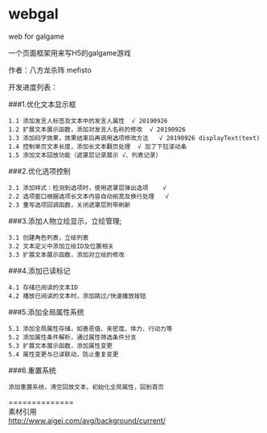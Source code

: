 # webgal
web for galgame

一个页面框架用来写H5的galgame游戏

作者：八方龙杀阵 mefisto

开发进度列表：

###1.优化文本显示框

	1.1	添加发言人标签及文本中的发言人属性  √ 20190926
	1.2	扩展文本展示函数，添加对发言人名称的修改  √ 20190926
	1.3	添加码字效果，效果结束后再调用选项修改方法   √ 20190926 displayText(text)
	1.4	控制单页文本长度，添加长文本翻页处理  √ 加了下拉滚动条
	1.5	添加文本回放功能（遮罩层记录展示 √、列表记录）  

###2.优化选项控制

	2.1	添加样式：检测到选项时，使用遮罩层弹出选项    √
	2.2	选项窗口根据选项长文本内容自动拓宽及换行处理   √
	2.3	重写选项回调函数，关闭遮罩层附带刷新  

###3.添加人物立绘显示，立绘管理;

	3.1 创建角色列表，立绘列表  
	3.2 文本定义中添加立绘ID及位置相关  
	3.3 扩展文本展示函数，添加对立绘的修改  

###4.添加已读标记

	4.1	存储已阅读的文本ID  
	4.2	播放已阅读的文本时，添加跳过/快速播放按钮  

###5.添加全局属性系统

	5.1	添加全局属性存储，如善恶值、亲密度、体力、行动力等  
	5.2	添加属性条件解析，通过属性筛选条件分支  
	5.3	扩展文本展示函数，添加属性变更  
	5.4	属性变更与已读联动，防止重复变更  

###6.重置系统

	添加重置系统，清空回放文本，初始化全局属性，回到首页  


==============  
素材引用  
http://www.aigei.com/avg/background/current/
